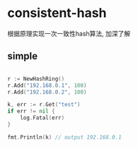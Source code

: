# consistent-hash

根据原理实现一次一致性hash算法, 加深了解

## simple

```go

r := NewHashRing()
r.Add("192.168.0.1", 100)
r.Add("192.168.0.2", 100)

k, err := r.Get("test")
if err != nil {
    log.Fatal(err)
}

fmt.Println(k) // output 192.168.0.1

```